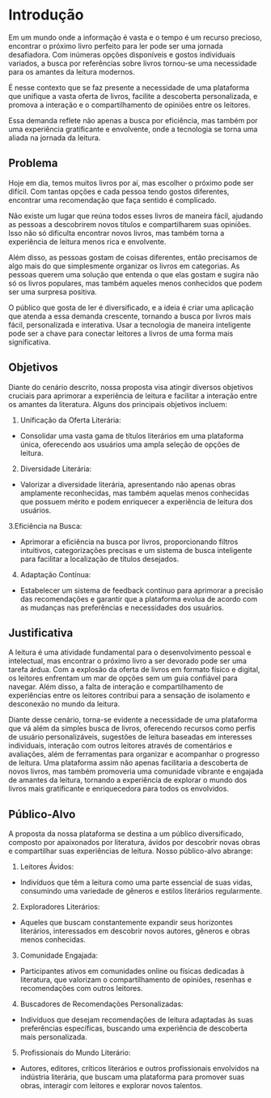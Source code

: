 # Introdução

Em um mundo onde a informação é vasta e o tempo é um recurso precioso, encontrar o próximo livro perfeito para ler pode ser uma jornada desafiadora. Com inúmeras opções disponíveis e gostos individuais variados, a busca por referências sobre livros tornou-se uma necessidade para os amantes da leitura modernos.

É nesse contexto que se faz presente a necessidade de uma plataforma que unifique a vasta oferta de livros, facilite a descoberta personalizada, e promova a interação e o compartilhamento de opiniões entre os leitores.

Essa demanda reflete não apenas a busca por eficiência, mas também por uma experiência gratificante e envolvente, onde a tecnologia se torna uma aliada na jornada da leitura.

## Problema
Hoje em dia, temos muitos livros por aí, mas escolher o próximo pode ser difícil. Com tantas opções e cada pessoa tendo gostos diferentes, encontrar uma recomendação que faça sentido é complicado.

Não existe um lugar que reúna todos esses livros de maneira fácil, ajudando as pessoas a descobrirem novos títulos e compartilharem suas opiniões. Isso não só dificulta encontrar novos livros, mas também torna a experiência de leitura menos rica e envolvente.

Além disso, as pessoas gostam de coisas diferentes, então precisamos de algo mais do que simplesmente organizar os livros em categorias. As pessoas querem uma solução que entenda o que elas gostam e sugira não só os livros populares, mas também aqueles menos conhecidos que podem ser uma surpresa positiva.

O público que gosta de ler é diversificado, e a ideia é criar uma aplicação que atenda a essa demanda crescente, tornando a busca por livros mais fácil, personalizada e interativa. Usar a tecnologia de maneira inteligente pode ser a chave para conectar leitores a livros de uma forma mais significativa.

## Objetivos

Diante do cenário descrito, nossa proposta visa atingir diversos objetivos cruciais para aprimorar a experiência de leitura e facilitar a interação entre os amantes da literatura. Alguns dos principais objetivos incluem:

1. Unificação da Oferta Literária:

* Consolidar uma vasta gama de títulos literários em uma plataforma única, oferecendo aos usuários uma ampla seleção de opções de leitura.

2. Diversidade Literária:

* Valorizar a diversidade literária, apresentando não apenas obras amplamente reconhecidas, mas também aquelas menos conhecidas que possuem mérito e podem enriquecer a experiência de leitura dos usuários.

3.Eficiência na Busca:

* Aprimorar a eficiência na busca por livros, proporcionando filtros intuitivos, categorizações precisas e um sistema de busca inteligente para facilitar a localização de títulos desejados.

4. Adaptação Contínua:

* Estabelecer um sistema de feedback contínuo para aprimorar a precisão das recomendações e garantir que a plataforma evolua de acordo com as mudanças nas preferências e necessidades dos usuários.


## Justificativa

A leitura é uma atividade fundamental para o desenvolvimento pessoal e intelectual, mas encontrar o próximo livro a ser devorado pode ser uma tarefa árdua. Com a explosão da oferta de livros em formato físico e digital, os leitores enfrentam um mar de opções sem um guia confiável para navegar. Além disso, a falta de interação e compartilhamento de experiências entre os leitores contribui para a sensação de isolamento e desconexão no mundo da leitura.

Diante desse cenário, torna-se evidente a necessidade de uma plataforma que vá além da simples busca de livros, oferecendo recursos como perfis de usuário personalizáveis, sugestões de leitura baseadas em interesses individuais, interação com outros leitores através de comentários e avaliações, além de ferramentas para organizar e acompanhar o progresso de leitura. Uma plataforma assim não apenas facilitaria a descoberta de novos livros, mas também promoveria uma comunidade vibrante e engajada de amantes da leitura, tornando a experiência de explorar o mundo dos livros mais gratificante e enriquecedora para todos os envolvidos.

## Público-Alvo

A proposta da nossa plataforma se destina a um público diversificado, composto por apaixonados por literatura, ávidos por descobrir novas obras e compartilhar suas experiências de leitura. Nosso público-alvo abrange:

1. Leitores Ávidos:

* Indivíduos que têm a leitura como uma parte essencial de suas vidas, consumindo uma variedade de gêneros e estilos literários regularmente.

2. Exploradores Literários:

* Aqueles que buscam constantemente expandir seus horizontes literários, interessados em descobrir novos autores, gêneros e obras menos conhecidas.

3. Comunidade Engajada:

* Participantes ativos em comunidades online ou físicas dedicadas à literatura, que valorizam o compartilhamento de opiniões, resenhas e recomendações com outros leitores.

4. Buscadores de Recomendações Personalizadas:

* Indivíduos que desejam recomendações de leitura adaptadas às suas preferências específicas, buscando uma experiência de descoberta mais personalizada.

5. Profissionais do Mundo Literário:

* Autores, editores, críticos literários e outros profissionais envolvidos na indústria literária, que buscam uma plataforma para promover suas obras, interagir com leitores e explorar novos talentos.






